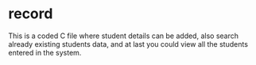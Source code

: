 # record
This is a coded C file where student details can be added, also search already existing students data, and at last you could view all the students entered in the system. 
